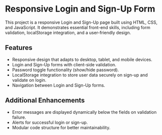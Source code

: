 # Responsive Login and Sign-Up Form

This project is a responsive Login and Sign-Up page built using HTML, CSS, and JavaScript. It demonstrates essential front-end skills, including form validation, localStorage integration, and a user-friendly design.

## Features
- Responsive design that adapts to desktop, tablet, and mobile devices.
- Login and Sign-Up forms with client-side validation.
- Password toggle functionality (show/hide password).
- LocalStorage integration to store user data securely on sign-up and validate on login.
- Navigation between Login and Sign-Up forms.

## Additional Enhancements
- Error messages are displayed dynamically below the fields on validation failure.
- Alerts for successful login or sign-up.
- Modular code structure for better maintainability.
